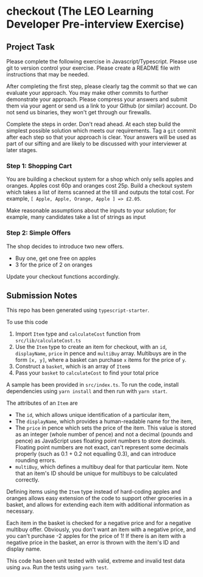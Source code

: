 # checkout (The LEO Learning Developer Pre-interview Exercise)

## Project Task

Please complete the following exercise in Javascript/Typescript. Please use git to version control your exercise. Please create a README file with instructions that may be needed.

After completing the first step, please clearly tag the commit so that we can evaluate your approach. You may make other commits to further demonstrate your approach. Please compress your answers and submit them via your agent or send us a link to your Github (or similar) account. Do not send us binaries, they won't get through our firewalls.

Complete the steps in order. Don't read ahead. At each step build the simplest possible solution which meets our requirements. Tag a `git` commit after each step so that your approach is clear. Your answers will be used as part of our sifting and are likely to be discussed with your interviewer at later stages. 

### Step 1: Shopping Cart

You are building a checkout system for a shop which only sells apples and oranges. Apples cost 60p and oranges cost 25p. Build a checkout system which takes a list of items scanned at the till and outputs the total cost. For example, `[ Apple, Apple, Orange, Apple ] => £2.05`.

Make reasonable assumptions about the inputs to your solution; for example, many candidates take a list of strings as input 

### Step 2: Simple Offers

The shop decides to introduce two new offers.

- Buy one, get one free on apples
- 3 for the price of 2 on oranges

Update your checkout functions accordingly.

## Submission Notes

This repo has been generated using `typescript-starter`.

To use this code

1. Import `Item` type and `calculateCost` function from `src/lib/calculateCost.ts`
2. Use the `Item` type to create an item for checkout, with an `id`, `displayName`, `price` in pence and `multiBuy` array. Multibuys are in the form `[x, y]`, where a basket can purchase `x` items for the price of `y`.
3. Construct a `basket`, which is an array of `Item`s
4. Pass your `basket` to `calculateCost` to find your total price

A sample has been provided in `src/index.ts`. To run the code, install dependencies using `yarn install` and then run with `yarn start`.

The attributes of an `Item` are

- The `id`, which allows unique identification of a particular item,
- The `displayName`, which provides a human-readable name for the item,
- The `price` in pence which sets the price of the item. This value is stored as an integer (whole number of pence) and not a decimal (pounds and pence) as JavaScript uses floating point numbers to store decimals. Floating point numbers are not exact, can't represent some decimals properly (such as 0.1 + 0.2 not equalling 0.3), and can introduce rounding errors.
- `multiBuy`, which defines a multibuy deal for that particular item. Note that an item's ID should be unique for multibuys to be calculated correctly.

Defining items using the `Item` type instead of hard-coding apples and oranges allows easy extension of the code to support other groceries in a basket, and allows for extending each item with additional information as necessary.

Each item in the basket is checked for a negative price and for a negative multibuy offer. Obviously, you don't want an item with a negative price, and you can't purchase -2 apples for the price of 1! If there is an item with a negative price in the basket, an error is thrown with the item's ID and display name.

This code has been unit tested with valid, extreme and invalid test data using `ava`. Run the tests using `yarn test`.
